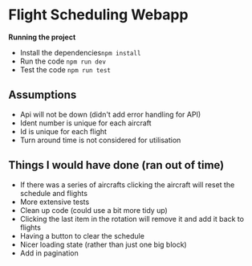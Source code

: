 # Flight Scheduling Webapp

**Running the project**

* Install the dependencies`npm install`
* Run the code `npm run dev`
* Test the code `npm run test`

## Assumptions

* Api will not be down (didn't add error handling for API)
* Ident number is unique for each aircraft
* Id is unique for each flight
* Turn around time is not considered for utilisation 

## Things I would have done (ran out of time)

* If there was a series of aircrafts clicking the aircraft will reset the schedule and flights
* More extensive tests
* Clean up code (could use a bit more tidy up)
* Clicking the last item in the rotation will remove it and add it back to flights
* Having a button to clear the schedule
* Nicer loading state (rather than just one big block)
* Add in pagination
